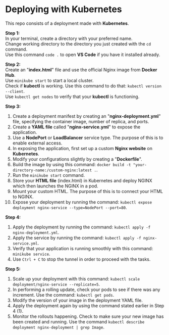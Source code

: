 # Deploying with Kubernetes

This repo consists of a deployment made with __Kubernetes__.  

__Step 1:__  
In your terminal, create a directory with your preferred name.  
Change working directory to the directory you just created with the `cd` command.  
Use this command `code .` to open __VS Code__ if you have it installed already.

__Step 2:__  
Create an "__index.html__" file and use the official Nginx image from __Docker Hub__.  
Use `minikube start` to start a local cluster.  
Check if __kubectl__ is working. Use this command to do that: `kubectl version --client`.  
Use `kubectl get nodes` to verify that your __kubectl__ is functioning.  

__Step 3:__  
1. Create a deployment manifest by creating an "__nginx-deployment.yml__" file, specifying the container image, number of replica, and ports.  
2. Create a __YAML file__ called "__nginx-service.yml__" to expose the application.  
3. Use a __NodePort__ or __LoadBalancer__ service type. The purpose of this is to enable external access.  
4. In exposing the application, first set up a custom __Nginx website__ on __Kubernetes__.  
5. Modify your configurations slightly by creating a "__Dockerfile__".  
6. Build the image by using this command: `docker build -t "your-directory-name:/custom-nginx:latest .`.  
7. Run the `minikube start` command.  
8. Store your __HTML file__ (index.html) in Kubernetes and deploy NGINX which then launches the NGINX in a pod.
9. Mount your custom HTML. The purpose of this is to connect your HTML to NGINX.
10. Expose your deployment by running the command: `kubectl expose deployment nginx-service --type=NodePort --port=80`.

__Step 4:__  
1. Apply the deployment by running the command: `kubectl apply -f nginx-deployment.yml`.
2. Apply the service by running the command: `kubectl apply -f nginx-service.yml`.
3. Verify that your application is running smoothly with this command: `minikube service`.
4. Use `Ctrl + C` to stop the tunnel in order to proceed with the tasks.

__Step 5:__  
1. Scale up your deployment with this command: `kubectl scale deployment/nginx-service --replicate=5`.
2. In performing a rolling update, check your pods to see if there was any increment. Use the command: `kubectl get pods`.
3. Modify the version of your image in the deployment YAML file.
4. Apply the deployment again by using the command stated earlier in Step 4 (1).
5. Monitor the rollouts happening. Check to make sure your new image has been created and running. Use the command `kubectl describe deployment nginx-deployment | grep Image`.



